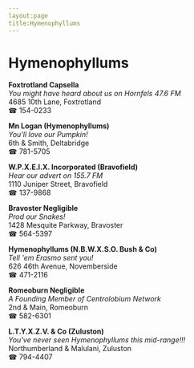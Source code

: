```yaml
---
layout:page
title:Hymenophyllums
---
```

# Hymenophyllums

**Foxtrotland Capsella**  
_You might have heard about us on Hornfels 47.6 FM_  
4685 10th Lane, Foxtrotland  
☎ 154-0233



**Mn Logan (Hymenophyllums)**  
_You'll love our Pumpkin!_  
6th & Smith, Deltabridge  
☎ 781-5705



**W.P.X.E.I.X. Incorporated (Bravofield)**  
_Hear our advert on 155.7 FM_  
1110 Juniper Street, Bravofield  
☎ 137-9868



**Bravoster Negligible**  
_Prod our Snakes!_  
1428 Mesquite Parkway, Bravoster  
☎ 564-5397



**Hymenophyllums (N.B.W.X.S.O. Bush & Co)**  
_Tell 'em Erasmo sent you!_  
626 46th Avenue, Novemberside  
☎ 471-2116



**Romeoburn Negligible**  
_A Founding Member of Centrolobium Network_  
2nd & Main, Romeoburn  
☎ 582-6301



**L.T.Y.X.Z.V. & Co (Zuluston)**  
_You've never seen Hymenophyllums this mid-range!!!_  
Northumberland & Malulani, Zuluston  
☎ 794-4407



